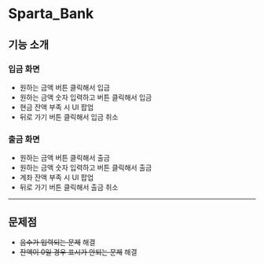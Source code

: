 # Sparta_Bank
## 기능 소개
### 입금 화면
- 원하는 금액 버튼 클릭해서 입금
- 원하는 금액 숫자 입력하고 버튼 클릭해서 입금
- 현금 잔액 부족 시 UI 팝업
- 뒤로 가기 버튼 클릭해서 입금 취소
### 출금 화면
- 원하는 금액 버튼 클릭해서 출금
- 원하는 금액 숫자 입력하고 버튼 클릭해서 출금
- 계좌 잔액 부족 시 UI 팝업
- 뒤로 가기 버튼 클릭해서 출금 취소
---
## 문제점
- ~~음수가 입력되는 문제~~ 해결
- ~~잔액이 0일 경우 표시가 안되는 문제~~ 해결
